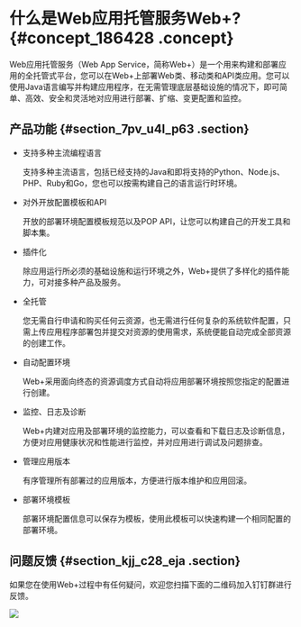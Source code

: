 # 什么是Web应用托管服务Web+? {#concept_186428 .concept}

Web应用托管服务（Web App Service，简称Web+）是一个用来构建和部署应用的全托管式平台，您可以在Web+上部署Web类、移动类和API类应用。您可以使用Java语言编写并构建应用程序，在无需管理底层基础设施的情况下，即可简单、高效、安全和灵活地对应用进行部署、扩缩、变更配置和监控。

## 产品功能 {#section_7pv_u4l_p63 .section}

-   支持多种主流编程语言

    支持多种主流语言，包括已经支持的Java和即将支持的Python、Node.js、PHP、Ruby和Go，您也可以按需构建自己的语言运行时环境。

-   对外开放配置模板和API

    开放的部署环境配置模板规范以及POP API，让您可以构建自己的开发工具和脚本集。

-   插件化

    除应用运行所必须的基础设施和运行环境之外，Web+提供了多样化的插件能力，可对接多种产品及服务。

-   全托管

    您无需自行申请和购买任何云资源，也无需进行任何复杂的系统软件配置，只需上传应用程序部署包并提交对资源的使用需求，系统便能自动完成全部资源的创建工作。

-   自动配置环境

    Web+采用面向终态的资源调度方式自动将应用部署环境按照您指定的配置进行创建。

-   监控、日志及诊断

    Web+内建对应用及部署环境的监控能力，可以查看和下载日志及诊断信息，方便对应用健康状况和性能进行监控，并对应用进行调试及问题排查。

-   管理应用版本

    有序管理所有部署过的应用版本，方便进行版本维护和应用回滚。

-   部署环境模板

    部署环境配置信息可以保存为模板，使用此模板可以快速构建一个相同配置的部署环境。


## 问题反馈 {#section_kjj_c28_eja .section}

如果您在使用Web+过程中有任何疑问，欢迎您扫描下面的二维码加入钉钉群进行反馈。

![](http://static-aliyun-doc.oss-cn-hangzhou.aliyuncs.com/assets/img/160301/156048077846741_zh-CN.jpg)

